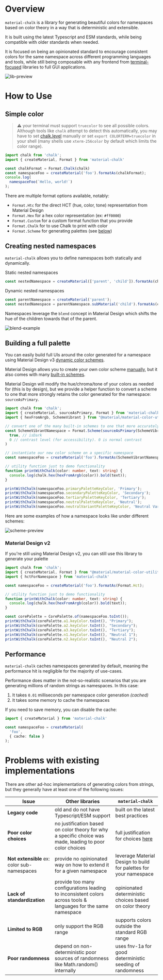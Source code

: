 # Overview

`material-chalk` is a library for generating beautiful colors for namespaces based on color theory in a way that is deterministic and extensible.

It is built using the latest Typescript and ESM standards, while being compatible with older standards when needed.

It is focused on being an opinionated standard to encourage consistent colors for the same namespace across different programming languages and tools, while still being composable with any frontend from [terminal-focused](https://www.npmjs.com/package/chalk) libraries to full GUI applications.

![lib-preview](https://github.com/user-attachments/assets/9269f34d-821d-4d75-b966-b3c38e69d635)

# How to Use

## Simple color

> :warning: your terminal must support `truecolor` to see all possible colors. Although tools like `chalk` attempt to detect this automatically, you may have to set [chalk.level](https://github.com/chalk/chalk?tab=readme-ov-file#chalklevel) manually or set `export COLORTERM=truecolor` in your shell (many shells use `xterm-256color` by default which limits the color range).


```typescript
import chalk from 'chalk';
import { createMaterial, Format } from 'material-chalk'

const chalkFormat = Format.Chalk(chalk)
const namespaceFoo = createMaterial('foo').formatAs(chalkFormat);
console.log(
  namespaceFoo(`Hello, world!`)
);
```

There are multiple format options available, notably:
- `Format.Htc` for the direct HCT (hue, color, tone) representation from Material Design
- `Format.Hex` for a hex color representation (ex: `#ff0000`)
- `Format.Custom` for a custom format function that you provide
- `Format.Chalk` for to use Chalk to print with color
- `Format.Scheme` for generating palettes (see [below](#building-a-full-palette))

## Creating nested namespaces

`material-chalk` allows you to define namespaces both statically and dynamically.

Static nested namespaces
```typescript
const nestedNamespace = createMaterial(['parent', 'child']).formatAs(chalkFormat);
```
Dynamic nested namespaces
```typescript
const parentNamespace = createMaterial('parent');
const nestedNamespace = parentNamespace.subMaterial('child').formatAs(chalkFormat);
```

Namespaces leverage the `blend` concept in Material Design which shifts the hue of the children towards that of the parent.

![blend-example](https://github.com/user-attachments/assets/b21cd532-0ad6-452a-b3b9-d2e6a3313f50)

## Building a full palette

You can easily build full UIs around the color generated for a namespace using Material Design v3 [dynamic color schemes](https://m3.material.io/styles/color/choosing-a-scheme).

Material Design allows you to create your own color scheme [manually](https://github.com/material-foundation/material-color-utilities/blob/main/dev_guide/creating_color_scheme.md#typescript-1), but it also comes with many [built-in schemes](https://github.com/material-foundation/material-color-utilities/tree/main/typescript/scheme).

Material Design will modify the hue/chroma/tone of your colors as needed for (this is by design), but we provide a helper function to convert a scheme to one that more strongly retains the color generated for the namespace: `sourceAsPrimary`.

```typescript
import chalk from 'chalk';
import { createMaterial, sourceAsPrimary, Format } from 'material-chalk'
import { hexFromArgb, SchemeVibrant } from "@material/material-color-utilities";

// convert one of the many built-in schemes to one that more accurately uses the namespace's color
const SchemeVibrantNamespace = Format.Scheme(sourceAsPrimary(SchemeVibrant))(
  true, // isDark
  0 // contrast level (for accessibility). 0 is normal contrast
)

// instantiate our new color scheme on a specific namespace
const namespaceFoo = createMaterial('foo').formatAs(SchemeVibrantNamespace);

// utility function just to demo functionality
function printWithChalk(color: number, text: string) {
  console.log(chalk.hex(hexFromArgb(color)).bold(text));
}

printWithChalk(namespaceFoo.primaryPaletteKeyColor, 'Primary');
printWithChalk(namespaceFoo.secondaryPaletteKeyColor, 'Secondary');
printWithChalk(namespaceFoo.tertiaryPaletteKeyColor, 'Tertiary');
printWithChalk(namespaceFoo.neutralPaletteKeyColor, 'Neutral');
printWithChalk(namespaceFoo.neutralVariantPaletteKeyColor, 'Neutral Variant');
```

Here are some examples of how a namespace looks like under different schemes:

![scheme-preview](https://github.com/user-attachments/assets/1c3b13f8-75a4-4592-a3aa-c650f6444bbd)

### Material Design v2

If you're still using Material Design v2, you can still use this library to generate your palette

```typescript
import chalk from 'chalk';
import { createMaterial, Format } from "@material/material-color-utilities";
import { hctForNamespace } from 'material-chalk'

const namespaceFoo = createMaterial('foo').formatAs(Format.Hct);

// utility function just to demo functionality
function printWithChalk(color: number, text: string) {
  console.log(chalk.hex(hexFromArgb(color)).bold(text));
}

const corePalette = CorePalette.of(namespaceFoo.toInt());
printWithChalk(corePalette.a1.keyColor.toInt(), "Primary");
printWithChalk(corePalette.a2.keyColor.toInt(), "Secondary");
printWithChalk(corePalette.a3.keyColor.toInt(), "Tertiary");
printWithChalk(corePalette.n1.keyColor.toInt(), "Neutral 1");
printWithChalk(corePalette.n2.keyColor.toInt(), "Neutral 2");
```

## Performance

`material-chalk` caches namespaces generated by default, meaning the performance hit is negligible for the majority of use-cases.

Performance does matter in the not-so-realistic scenarios that you are generating millions of random strings as namespaces. In this case:
1. It takes `0.01` milliseconds per namespace color generation *(cached)*
2. It takes some memory to cache the namespaces

If you need to save memory, you can disable the cache:

```typescript
import { createMaterial } from 'material-chalk'

const namespaceFoo = createMaterial(
  'foo',
  { cache: false }
);
```

# Problems with existing implementations

There are other ad-hoc implementations of generating colors from strings, but they generally have at least one of the following issues:

| Issue                                       | Other libraries                                                                                                | `material-chalk`                                                  |
|---------------------------------------------|----------------------------------------------------------------------------------------------------------------|-------------------------------------------------------------------|
| **Legacy code**                             | old and do not have Typescript/ESM support                                                                     | built on the latest best practices                                |
| **Poor color choices**                      | no justification based on color theory for why a specific choice was made, leading to poor color choices       | full justification for choices [here](./Justifications.md)                       |
| **Not extensible** ex: color sub-namespaces | provide no opinionated way on how to extend it for a given namespace                                           | leverage Material Design to build for palettes for your namespace |
| **Lack of standardization**                 | provide too many configurations leading to inconsistent colors across tools & languages for the same namespace | opinionated deterministic choices based on color theory           |
| **Limited to RGB**                          | only support the RGB range                                                                                     | supports colors outside the standard RGB range                    |
| **Poor randomness**                         | depend on non-deterministic poor sources of randomness like Math.random() internally                           | uses fnv-1a for good deterministic seeding of randomness          |
